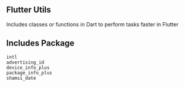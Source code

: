 
## Flutter Utils

Includes classes or functions in Dart to perform tasks faster in Flutter

## Includes Package

    intl
    advertising_id
    device_info_plus
    package_info_plus
    shamsi_date
